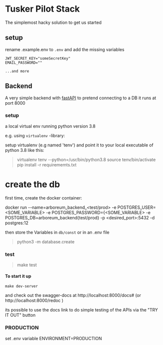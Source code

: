 # Tusker Pilot Stack

The simplemost hacky solution to get us started
## setup

rename .example.env  to `.env` and add the missing variables
```
JWT_SECRET_KEY="someSecretKey"
EMAIL_PASSWORD=""

...and more
```

## Backend

A very simple backend with [fastAPI](https://fastapi.tiangolo.com/) to pretend connecting to a DB
it runs at port 8000

### setup 
a local virtual env running python version 3.8

e.g. using `virtualenv` -library:

setup virtualenv (e.g named 'tenv') and point it to your local executable of python 3.8 like this:

> virtualenv tenv --python=/usr/bin/python3.8
> source tenv/bin/activate
> pip install -r requirememts.txt

# create the db

first time, create the docker container:

docker run --name=arboreum_backend_<test/prod> -e POSTGRES_USER=<SOME_VARIABLE> -e POSTGRES_PASSWORD={<SOME_VARIABLE> -e POSTGRES_DB=arboreum_backend{test/prod} -p  <desired_port>:5432 -d postgres:12

then store the Variables in `db/const` or in an .env file


> python3 -m database.create

### test

> make test

#### To start it up
``` 
make dev-server
```


and check out the swagger-docs at http://localhost:8000/docs# (or http://localhost:8000/redoc )

its possible to use the docs link to do simple testing of the APIs via the "TRY IT OUT" button

### PRODUCTION

set .env variable ENVIRONMENT=PRODUCTION
